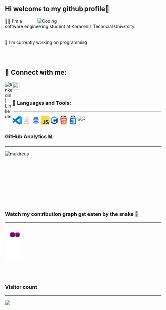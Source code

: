 ## Hi welcome to my github profile👋

<img align="right" alt="Coding" width="400"  src="https://res.cloudinary.com/practicaldev/image/fetch/s--sNXjzc6P--/c_limit%2Cf_auto%2Cfl_progressive%2Cq_66%2Cw_880/https://media1.tenor.com/images/0c34272909ee2a4db5606a014082312b/tenor.gif%3Fitemid%3D15828752">
  👩‍💻 I'm a software engineering student at Karadeniz Techncial University.
   <br />    <br />    <br />
  🔭 I’m currently working on programming
 
 <br /><br />
 

## 📩 Connect with me:

[<img align="left" alt="linkedin | LinkedIn" width="24px" src="https://raw.githubusercontent.com/peterthehan/peterthehan/master/assets/linkedin.svg" />][linkedin]
[<img align="left" height="24" width="24" src="https://cdn.jsdelivr.net/npm/simple-icons@v4/icons/gmail.svg" />][gmail]

<br />
<br />


###  🔧 Languages and Tools:
***
<img align="left" alt="Visual Studio Code" width="30px" src="https://raw.githubusercontent.com/github/explore/80688e429a7d4ef2fca1e82350fe8e3517d3494d/topics/visual-studio-code/visual-studio-code.png" />
<img align="left" alt="Java" width="30px" src="https://raw.githubusercontent.com/github/explore/80688e429a7d4ef2fca1e82350fe8e3517d3494d/topics/java/java.png"/>
<img align="left" alt="sql" width="30px" src="https://raw.githubusercontent.com/github/explore/80688e429a7d4ef2fca1e82350fe8e3517d3494d/topics/sql/sql.png"/>
<img align="left" alt="Javascript" width="30px" src="https://raw.githubusercontent.com/github/explore/80688e429a7d4ef2fca1e82350fe8e3517d3494d/topics/javascript/javascript.png" />
<img align="left" alt="c" width="30px" src="https://raw.githubusercontent.com/github/explore/80688e429a7d4ef2fca1e82350fe8e3517d3494d/topics/c/c.png" />
<img align="left" alt="Html" width="30px" src="https://raw.githubusercontent.com/github/explore/80688e429a7d4ef2fca1e82350fe8e3517d3494d/topics/html/html.png" />
<img align="left" alt="Css" width="30px" src="https://raw.githubusercontent.com/github/explore/80688e429a7d4ef2fca1e82350fe8e3517d3494d/topics/css/css.png" />
<img align="left" alt="C++" width="30px" src="https://raw.githubusercontent.com/github/explore/80688e429a7d4ef2fca1e82350fe8e3517d3494d/topics/c++/c++.png" />


<br /><br />

### GitHub Analytics 📊
***

<img height="180em" align="left" src="https://github-readme-stats.vercel.app/api/top-langs?username=irem6142&show_icons=true&locale=en&layout=compact&langs_count=8&theme=radical" alt="mukireus"/>

<br /><br /><br /> <br /><br /> <br /><br /> <br /><br /> <br />






### Watch my contribution graph get eaten by the snake 🐍
***

![snake gif](https://github.com/irem6142/irem6142/blob/output/github-contribution-grid-snake.gif)

<br /> <br />
 ### Visitor count
 ***
<img src="https://profile-counter.glitch.me/irem6142/count.svg" />


[linkedin]: https://linkedin.com/in/irem-u-5b05381b9

[gmail]: mailto:iremuslu1453@gmail.com





